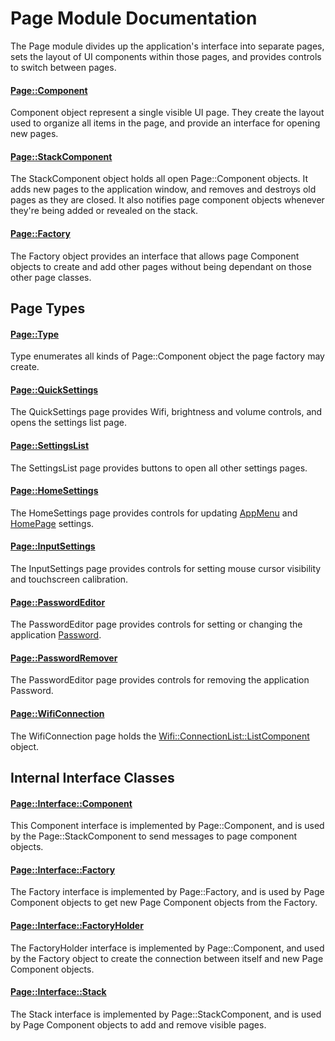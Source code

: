# Page Module Documentation
The Page module divides up the application's interface into separate pages, sets the layout of UI components within those pages, and provides controls to switch between pages.

#### [Page\::Component](../../Source/GUI/Page/Page_Component.h)
Component object represent a single visible UI page. They create the layout used to organize all items in the page, and provide an interface for opening new pages.

#### [Page\::StackComponent](../../Source/GUI/Page/Page_StackComponent.h)
The StackComponent object holds all open Page\::Component objects. It adds new pages to the application window, and removes and destroys old pages as they are closed. It also notifies page component objects whenever they're being added or revealed on the stack.

#### [Page\::Factory](../../Source/GUI/Page/Page_Factory.h)
The Factory object provides an interface that allows page Component objects to create and add other pages without being dependant on those other page classes.

## Page Types

#### [Page\::Type](../../Source/GUI/Page/Page_Type.h)
Type enumerates all kinds of Page\::Component object the page factory may create.

#### [Page\::QuickSettings](../../Source/GUI/Page/PageTypes/Page_QuickSettings.h)
The QuickSettings page provides Wifi, brightness and volume controls, and opens the settings list page.

#### [Page\::SettingsList](../../Source/GUI/Page/PageTypes/Page_SettingsList.h)
The SettingsList page provides buttons to open all other settings pages.

#### [Page\::HomeSettings](../../Source/GUI/Page/PageTypes/Page_HomeSettings.h)
The HomeSettings page provides controls for updating [AppMenu](./AppMenu.md) and [HomePage](../../Source/HomePage.h) settings.

#### [Page\::InputSettings](../../Source/GUI/Page/PageTypes/Page_InputSettings.h)
The InputSettings page provides controls for setting mouse cursor visibility and touchscreen calibration.

#### [Page\::PasswordEditor](../../Source/GUI/Page/PageTypes/Page_PasswordEditor.h)
The PasswordEditor page provides controls for setting or changing the application [Password](./Password.md).

#### [Page\::PasswordRemover](../../Source/GUI/Page/PageTypes/Page_PasswordEditor.h)
The PasswordEditor page provides controls for removing the application Password.

#### [Page\::WifiConnection](../../Source/GUI/Page/PageTypes/Page_WifiConnection.h)
The WifiConnection page holds the [Wifi\::ConnectionList\::ListComponent](../../Source/System/Wifi/Component/ConnectionList/Wifi_ConnectionList_ListComponent.h) object.


## Internal Interface Classes

#### [Page\::Interface\::Component](../../Source/GUI/Page/Interface/Page_Interface_Component.h)
This Component interface is implemented by Page\::Component, and is used by the Page\::StackComponent to send messages to page component objects.

#### [Page\::Interface\::Factory](../../Source/GUI/Page/Interface/Page_Interface_Factory.h)
The Factory interface is implemented by Page\::Factory, and is used by Page Component objects to get new Page Component objects from the Factory.

#### [Page\::Interface\::FactoryHolder](../../Source/GUI/Page/Interface/Page_Interface_FactoryHolder.h)
The FactoryHolder interface is implemented by Page\::Component, and used by the Factory object to create the connection between itself and new Page Component objects.

#### [Page\::Interface\::Stack](../../Source/GUI/Page/Interface/Page_Interface_Stack.h)
The Stack interface is implemented by Page\::StackComponent, and is used by Page Component objects to add and remove visible pages.
